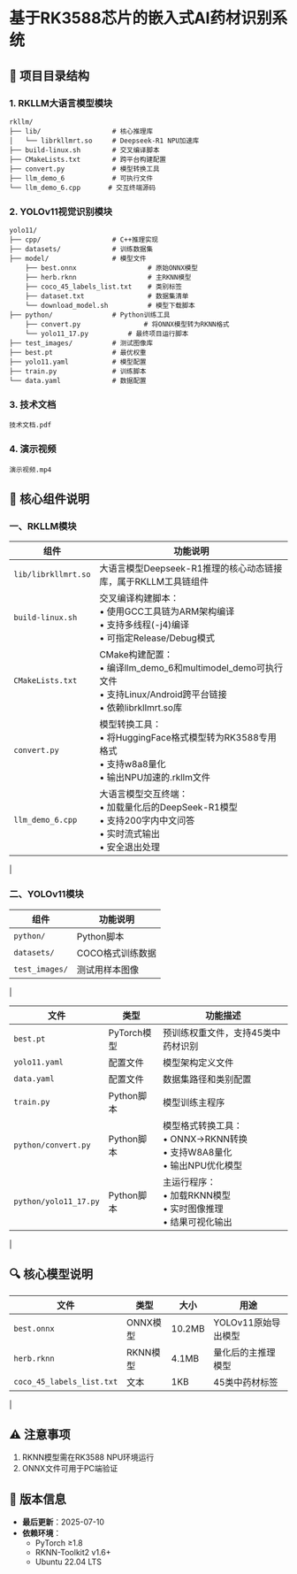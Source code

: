 # 基于RK3588芯片的嵌入式AI药材识别系统

## 📁 项目目录结构

### 1. RKLLM大语言模型模块

    rkllm/
    ├── lib/                  # 核心推理库
    │   └── librkllmrt.so     # Deepseek-R1 NPU加速库
    ├── build-linux.sh        # 交叉编译脚本
    ├── CMakeLists.txt        # 跨平台构建配置
    ├── convert.py            # 模型转换工具
    ├── llm_demo_6            # 可执行文件
    └── llm_demo_6.cpp       # 交互终端源码

### 2. YOLOv11视觉识别模块

    yolo11/
    ├── cpp/                  # C++推理实现 
    ├── datasets/             # 训练数据集
    ├── model/                # 模型文件
        ├── best.onnx                  # 原始ONNX模型  
        ├── herb.rknn                  # 主RKNN模型 
        ├── coco_45_labels_list.txt    # 类别标签 
        ├── dataset.txt                # 数据集清单
        └── download_model.sh          # 模型下载脚本
    ├── python/               # Python训练工具
        ├── convert.py                # 将ONNX模型转为RKNN格式
        └── yolo11_17.py          # 最终项目运行脚本
    ├── test_images/          # 测试图像库 
    ├── best.pt               # 最优权重 
    ├── yolo11.yaml           # 模型配置 
    ├── train.py              # 训练脚本 
    └── data.yaml             # 数据配置 
### 3. 技术文档
    技术文档.pdf
### 4. 演示视频
    演示视频.mp4
## 🔧 核心组件说明

### 一、RKLLM模块
| 组件 | 功能说明 |
|----------------------|--------------------------------------------------------------------------|
| `lib/librkllmrt.so` | 大语言模型Deepseek-R1推理的核心动态链接库，属于RKLLM工具链组件          |
| `build-linux.sh`    | 交叉编译构建脚本：<br>• 使用GCC工具链为ARM架构编译<br>• 支持多线程(-j4)编译<br>• 可指定Release/Debug模式 |
| `CMakeLists.txt`    | CMake构建配置：<br>• 编译llm_demo_6和multimodel_demo可执行文件<br>• 支持Linux/Android跨平台链接<br>• 依赖librkllmrt.so库 |
| `convert.py`        | 模型转换工具：<br>• 将HuggingFace格式模型转为RK3588专用格式<br>• 支持w8a8量化<br>• 输出NPU加速的.rkllm文件 |
| `llm_demo_6.cpp`    | 大语言模型交互终端：<br>• 加载量化后的DeepSeek-R1模型<br>• 支持200字内中文问答<br>• 实时流式输出<br>• 安全退出处理 |
|
### 二、YOLOv11模块
| 组件 | 功能说明 |
|----------------------|----------------------------------------------------------|
| `python/` | Python脚本            |
| `datasets/`    | COCO格式训练数据      |
| `test_images/` | 测试用样本图像 |
|

| 文件 | 类型  |功能描述 |
|------|------|----------|
| `best.pt` | PyTorch模型 |预训练权重文件，支持45类中药材识别 |
| `yolo11.yaml` | 配置文件 |  模型架构定义文件 |
| `data.yaml` | 配置文件 |  数据集路径和类别配置 |
| `train.py` | Python脚本 | 模型训练主程序 |
| `python/convert.py` | Python脚本 | 模型格式转换工具：<br>• ONNX→RKNN转换<br>• 支持W8A8量化<br>• 输出NPU优化模型 |
| `python/yolo11_17.py` | Python脚本 | 主运行程序：<br>• 加载RKNN模型<br>• 实时图像推理<br>• 结果可视化输出 |
|
## 🔍 核心模型说明

| 文件 | 类型 | 大小 | 用途 |
|------|------|------|------|
| `best.onnx` | ONNX模型 | 10.2MB | YOLOv11原始导出模型 |
| `herb.rknn` | RKNN模型 | 4.1MB | 量化后的主推理模型 |
| `coco_45_labels_list.txt` | 文本 | 1KB | 45类中药材标签 |
|
## ⚠️ 注意事项
1. RKNN模型需在RK3588 NPU环境运行
2. ONNX文件可用于PC端验证
## 📌 版本信息
- **最后更新**：2025-07-10
- **依赖环境**：
  - PyTorch ≥1.8
  - RKNN-Toolkit2 v1.6+
  - Ubuntu 22.04 LTS
